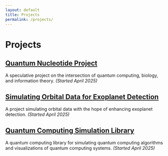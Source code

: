 ```yaml
---
layout: default
title: Projects
permalink: /projects/
---
```


# Projects

## [Quantum Nucleotide Project](/projects/quantum-information-encoding/)
A speculative project on the intersection of quantum computing, biology, and information theory. *(Started April 2025)*

## [Simulating Orbital Data for Exoplanet Detection](/projects/exoplanet-simulation-with-orbits/)
A project simulating orbital data with the hope of enhancing exoplanet detection. *(Started April 2025)*

## [Quantum Computing Simulation Library](/projects/quantum-computing-simulation-library/)
A quantum computing library for simulating quantum computing algorithms and visualizations of quantum computing systems. *(Started April 2025)*